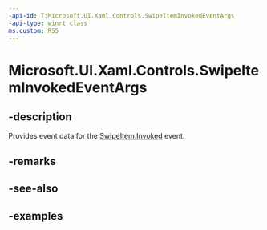 ```yaml
---
-api-id: T:Microsoft.UI.Xaml.Controls.SwipeItemInvokedEventArgs
-api-type: winrt class
ms.custom: RS5
---
```

<!-- Class syntax.
public class SwipeItemInvokedEventArgs 
-->

# Microsoft.UI.Xaml.Controls.SwipeItemInvokedEventArgs


## -description

Provides event data for the [SwipeItem.Invoked](swipeitem_invoked.md) event.


## -remarks


## -see-also


## -examples


